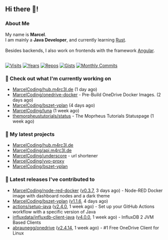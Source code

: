 ## Hi there 👋!




### About Me

My name is **Marcel**.<br>
I am mainly a **Java Developer**, and currently learning [Rust](https://www.rust-lang.org).<br>
<br>
Besides backends, I also work on frontends with the framework [Angular](https://angular.io).
<br>
<br>

[![Visits](https://badges.pufler.dev/visits/MarcelCoding/MarcelCoding?style=flat-square&color=black&logo=github)](https://github.com/MarcelCoding)
[![Years](https://badges.pufler.dev/years/MarcelCoding?style=flat-square&color=black&logo=github)](https://github.com/MarcelCoding)
[![Repos](https://badges.pufler.dev/repos/MarcelCoding?style=flat-square&color=black&logo=github)](https://github.com/MarcelCoding?tab=repositories)
[![Gists](https://badges.pufler.dev/gists/MarcelCoding?style=flat-square&color=black&logo=github)](https://gist.github.com/MarcelCoding)
[![Monthly Commits](https://badges.pufler.dev/commits/monthly/MarcelCoding?style=flat-square&color=black&logo=github)](https://github.com/MarcelCoding)

### 👷 Check out what I'm currently working on

- [MarcelCoding/hub.m4rc3l.de](https://github.com/MarcelCoding/hub.m4rc3l.de) (1 day ago)
- [MarcelCoding/onedrive-docker](https://github.com/MarcelCoding/onedrive-docker) - Pre-Build OneDrive Docker Images. (2 days ago)
- [MarcelCoding/bszet-vplan](https://github.com/MarcelCoding/bszet-vplan) (4 days ago)
- [MarcelCoding/luna](https://github.com/MarcelCoding/luna) (1 week ago)
- [themorpheustutorials/status](https://github.com/themorpheustutorials/status) - The Moprheus Tutorials Statuspage (1 week ago)

### 🌱 My latest projects

- [MarcelCoding/hub.m4rc3l.de](https://github.com/MarcelCoding/hub.m4rc3l.de)
- [MarcelCoding/api.m4rc3l.de](https://github.com/MarcelCoding/api.m4rc3l.de)
- [MarcelCoding/underscore](https://github.com/MarcelCoding/underscore) - url shortener
- [MarcelCoding/vvo-proxy](https://github.com/MarcelCoding/vvo-proxy)
- [MarcelCoding/bszet-vplan](https://github.com/MarcelCoding/bszet-vplan)

### 🔭 Latest releases I've contributed to

- [MarcelCoding/node-red-docker](https://github.com/MarcelCoding/node-red-docker) ([v0.3.7](https://github.com/MarcelCoding/node-red-docker/releases/tag/v0.3.7), 3 days ago) - Node-RED Docker image with dashboard nodes and a dark theme
- [MarcelCoding/bszet-vplan](https://github.com/MarcelCoding/bszet-vplan) ([v1.1.6](https://github.com/MarcelCoding/bszet-vplan/releases/tag/v1.1.6), 4 days ago)
- [actions/setup-java](https://github.com/actions/setup-java) ([v2.4.0](https://github.com/actions/setup-java/releases/tag/v2.4.0), 1 week ago) - Set up your GitHub Actions workflow with a specific version of Java
- [influxdata/influxdb-client-java](https://github.com/influxdata/influxdb-client-java) ([v4.0.0](https://github.com/influxdata/influxdb-client-java/releases/tag/v4.0.0), 1 week ago) - InfluxDB 2 JVM Based Clients
- [abraunegg/onedrive](https://github.com/abraunegg/onedrive) ([v2.4.14](https://github.com/abraunegg/onedrive/releases/tag/v2.4.14), 1 week ago) - #1 Free OneDrive Client for Linux


